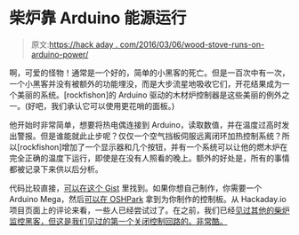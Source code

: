 # 柴炉靠 Arduino 能源运行

> 原文:[https://hack aday . com/2016/03/06/wood-stove-runs-on-arduino-power/](https://hackaday.com/2016/03/06/wood-stove-runs-on-arduino-power/)

啊，可爱的怪物！通常是一个好的，简单的小黑客的死亡。但是一百次中有一次，一个小黑客并没有被额外的功能埋没，而是大步流星地吸收它们，开花结果成为一个美丽的系统。[rockfishon]的 Arduino 驱动的木材炉控制器是这些美丽的例外之一。(好吧，我们承认它可以使用更花哨的面板。)

他开始时非常简单，想要将热电偶连接到 Arduino，读取数值，并在温度过高时发出警报。但是谁能就此止步呢？仅仅一个空气挡板伺服远离闭环加热控制系统？所以[rockfishon]增加了一个显示器和几个按钮，并有一个系统可以让他的燃木炉在完全正确的温度下运行，即使是在没有人照看的晚上。额外的好处是，所有的事情都被记录下来供以后分析。

代码比较直接，[可以在这个 Gist](https://gist.github.com/rockfishon/9ff774cac8dc306963d6/2d7cdfda8622ca834ae21b5ce2a0e1bff0f32264) 里找到。如果你想自己制作，你需要一个 Arduino Mega，然后[可以在 OSHPark](https://oshpark.com/shared_projects/jCbp3Q2B) 拿到为你制作的控制板。从 Hackaday.io 项目页面上的评论来看，一些人已经尝试过了。在之前，我们已经[见过其他的柴炉监控黑客，但这是我们见过的第一个关闭控制回路的。非常酷。](http://hackaday.com/2016/02/08/a-wireless-wood-stove-monitor/)